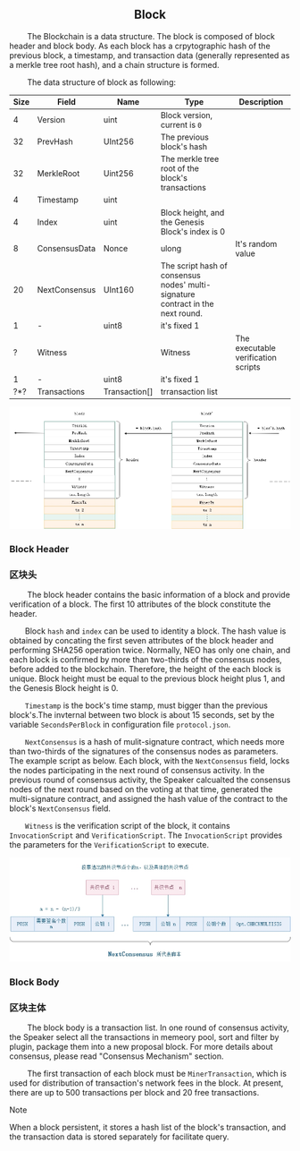 <center><h2>Block</h2></center>

<!-- &emsp;&emsp;在比特币系统中，可以存在多条链并存，即暂时分叉，但经过足够长的时间后最长的链条（提供了最多的工作量证明）成为确认的区块链。 Neo因为采用了dBFT共识算法，在系统正常运行时，不会同时出现一条以上的链。请参见`共识`部分。 -->
&emsp;&emsp; The Blockchain is a data structure. The block is composed of block header and block body. As each block has a crpytographic hash of the previous block, a timestamp, and transaction data (generally represented as a merkle tree root hash), and a chain structure is formed.

&emsp;&emsp; The data structure of block as following:

| Size | Field | Name  | Type | Description |
|----|-----|-------|------|------|
| 4 | Version  | uint | Block version, current is `0` |
|32 | PrevHash  | UInt256 | The previous block's hash |
|32 | MerkleRoot | Uint256 |The merkle tree root of the block's transactions  |
| 4 | Timestamp  | uint |   |
| 4 | Index | uint |  Block height, and the Genesis Block's index is 0 |
| 8 | ConsensusData | Nonce | ulong | It's random value |
|20 | NextConsensus  | UInt160 |  The script hash of consensus nodes' multi-signature contract in the next round. |
| 1 | - | uint8 | it's fixed 1   |
| ? | Witness | |  Witness | The executable verification scripts|
| 1 | - | uint8 | it's fixed 1   |
|?*?| Transactions  |  Transaction[] | trransaction list |

[![../../images/blockchain/blockchain.jpg](../../images/blockchain/blockchain.jpg)](../../images/blockchain/blockchain.jpg)


### **Block Header** 
### **区块头** 


&emsp;&emsp; The block header contains the basic information of a block and provide verification of a block.  The first 10 attributes of the block constitute the header.

&emsp;&emsp;Block `hash` and `index` can be used to identity a block. The hash value is obtained by concating the first seven attributes of the block header and performing SHA256 operation twice. Normally, NEO has only one chain, and each block is confirmed by more than two-thirds of the consensus nodes, before added to the blockchain. Therefore, the height of the each block is unique. Block height must be equal to the previous block height plus 1, and the Genesis Block height is 0. 


&emsp;&emsp;`Timestamp` is the bock's time stamp, must bigger than the previous block's.The invternal between two block is about 15 seconds, set by the variable `SecondsPerBlock` in configuration file `protocol.json`.   

&emsp;&emsp;`NextConsensus` is a hash of mulit-signature contract, which needs more than two-thirds of the signatures of the consensus nodes as parameters. The example script as below. Each block, with the `NextConsensus` field, locks the nodes participating in the next round of consensus activity. In the previous round of consensus activity, the Speaker calcualted the consensus nodes of the next round based on the voting at that time, generated the multi-signature contract, and assigned the hash value of the contract to the block's `NextConsensus` field. 

&emsp;&emsp;`Witness` is the verification script of the block, it contains `InvocationScript` and `VerificationScript`. The `InvocationScript` provides the parameters for the `VerificationScript` to execute. 


[![../../images/blockchain/nextconsensus_script.jpg](../../images/blockchain/nextconsensus_script.jpg)](../../images/blockchain/nextconsensus_script.jpg)

### **Block Body**
### **区块主体**

&emsp;&emsp; The block body is a transaction list. In one round of consensus activity, the Speaker select all the transactions in memeory pool, sort and filter by plugin, package them into a new proposal block. For more details about consensus, please read "Consensus Mechanism" section.

&emsp;&emsp; The first transaction of each block must be `MinerTransaction`, which is used for distribution of transaction's network fees in the block. At present, there are up to 500 transactions per block and 20 free transactions.


> [!NOTE]
> When a block persistent, it stores a hash list of the block's transaction, and the transaction data is stored separately for facilitate query.

